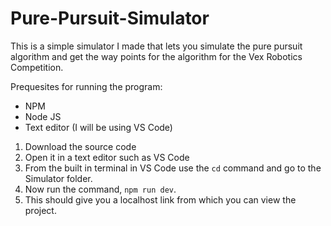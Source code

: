 # Pure-Pursuit-Simulator
This is a simple simulator I made that lets you simulate the pure pursuit algorithm and get the way points for the algorithm for the Vex Robotics Competition.

Prequesites for running the program:
  - NPM
  - Node JS
  - Text editor (I will be using VS Code)

1) Download the source code
2) Open it in a text editor such as VS Code
3) From the built in terminal in VS Code use the `cd` command and go to the Simulator folder.
4) Now run the command, `npm run dev`.
5) This should give you a localhost link from which you can view the project.
